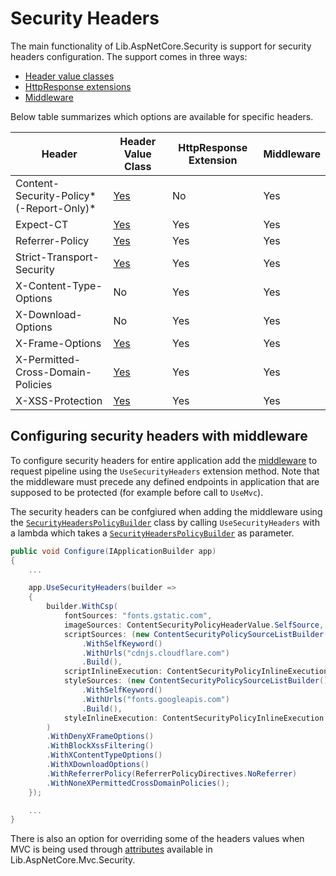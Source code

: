 ﻿# Security Headers

The main functionality of Lib.AspNetCore.Security is support for security headers configuration. The support comes in three ways:

- [Header value classes](../api/Lib.AspNetCore.Security.Http.Headers.html)
- [HttpResponse extensions](../api/Lib.AspNetCore.Security.Http.Extensions.HttpResponseHeadersExtensions.html)
- [Middleware](../api/Lib.AspNetCore.Security.SecurityHeadersMiddleware.html)

Below table summarizes which options are available for specific headers.

Header | Header Value Class | HttpResponse Extension | Middleware
------ | ------------------ | ---------------------- | ----------
Content-Security-Policy*(-Report-Only)* | [Yes](../api/Lib.AspNetCore.Security.Http.Headers.ContentSecurityPolicyHeaderValue.html) | No | Yes
Expect-CT | [Yes](../api/Lib.AspNetCore.Security.Http.Headers.ExpectCtHeaderValue.html) | Yes | Yes
Referrer-Policy | [Yes](../api/Lib.AspNetCore.Security.Http.Headers.ReferrerPolicyHeaderValue.html) | Yes | Yes
Strict-Transport-Security | [Yes](../api/Lib.AspNetCore.Security.Http.Headers.StrictTransportSecurityHeaderValue.html) | Yes | Yes
X-Content-Type-Options | No | Yes | Yes
X-Download-Options | No | Yes | Yes
X-Frame-Options | [Yes](../api/Lib.AspNetCore.Security.Http.Headers.XFrameOptionsHeaderValue.html) | Yes | Yes
X-Permitted-Cross-Domain-Policies | [Yes](../api/Lib.AspNetCore.Security.Http.Headers.XPermittedCrossDomainPoliciesHeaderValue.html) | Yes | Yes
X-XSS-Protection | [Yes](../api/Lib.AspNetCore.Security.Http.Headers.XXssProtectionHeaderValue.html) | Yes | Yes


## Configuring security headers with middleware

To configure security headers for entire application add the [middleware](../api/Lib.AspNetCore.Security.SecurityHeadersMiddleware.html) to request pipeline using the `UseSecurityHeaders` extension method. Note that the middleware must precede any defined endpoints in application that are supposed to be protected (for example before call to `UseMvc`).

The security headers can be confgiured when adding the middleware using the [`SecurityHeadersPolicyBuilder`](../api/Lib.AspNetCore.Security.SecurityHeadersPolicyBuilder.html) class by calling `UseSecurityHeaders` with a lambda which takes a [`SecurityHeadersPolicyBuilder`](../api/Lib.AspNetCore.Security.SecurityHeadersPolicyBuilder.html) as parameter.

```cs
public void Configure(IApplicationBuilder app)
{
    ...

    app.UseSecurityHeaders(builder =>
    {
        builder.WithCsp(
            fontSources: "fonts.gstatic.com",
            imageSources: ContentSecurityPolicyHeaderValue.SelfSource,
            scriptSources: (new ContentSecurityPolicySourceListBuilder())
				.WithSelfKeyword()
				.WithUrls("cdnjs.cloudflare.com")
				.Build(),
            scriptInlineExecution: ContentSecurityPolicyInlineExecution.Hash,
            styleSources: (new ContentSecurityPolicySourceListBuilder())
				.WithSelfKeyword()
				.WithUrls("fonts.googleapis.com")
				.Build(),
            styleInlineExecution: ContentSecurityPolicyInlineExecution.Hash
        )
        .WithDenyXFrameOptions()
        .WithBlockXssFiltering()
        .WithXContentTypeOptions()
        .WithXDownloadOptions()
        .WithReferrerPolicy(ReferrerPolicyDirectives.NoReferrer)
		.WithNoneXPermittedCrossDomainPolicies();
    });

    ...
}
```

There is also an option for overriding some of the headers values when MVC is being used through [attributes](../api/Lib.AspNetCore.Mvc.Security.Filters.html) available in Lib.AspNetCore.Mvc.Security.